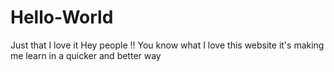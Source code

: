 # Hello-World
Just that I love it
Hey people !!
You know what I love this website 
it's making me learn in a quicker and better way
